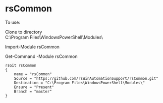 rsCommon
========

To use:

Clone to directory<br>
C:\Program Files\WindowsPowerShell\Modules\

Import-Module rsCommon

Get-Command -Module rsCommon


```Posh
rsGit rsCommon
{
    name = "rsCommon"
    Source = "https://github.com/rsWinAutomationSupport/rsCommon.git"
    Destination = "C:\Program Files\WindowsPowerShell\Modules\"
    Ensure = "Present"
    Branch = "master"
}
```